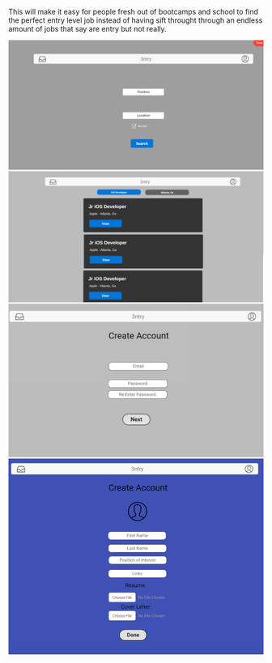 This will make it easy for people fresh out of bootcamps and school to find the perfect entry level job instead of having sift throught through an endless amount of jobs that say are entry but not really.

<img src="assets\wf1.png">

<img src="assets\wf2.png">

<img src="assets\wf3.png">

<img src="assets\wf4.png">


